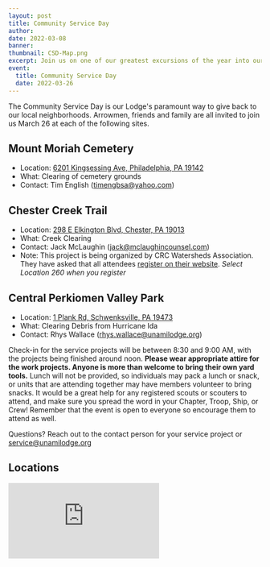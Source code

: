 ```yaml
---
layout: post
title: Community Service Day
author:
date: 2022-03-08
banner:
thumbnail: CSD-Map.png
excerpt: Join us on one of our greatest excursions of the year into our own backyard!
event:
  title: Community Service Day
  date: 2022-03-26
---
```


The Community Service Day is our Lodge's paramount way to give back to our local neighborhoods. Arrowmen, friends and family are all invited to join us March 26 at each of the following sites.

## Mount Moriah Cemetery
- Location: [6201 Kingsessing Ave, Philadelphia, PA 19142](https://goo.gl/maps/hvsEdEa955uP6qs28)
- What: Clearing of cemetery grounds
- Contact: Tim English (timengbsa@yahoo.com)

## Chester Creek Trail
- Location: [298 E Elkington Blvd, Chester, PA 19013](https://goo.gl/maps/TejBx8ieHNbfNeKT9)
- What: Creek Clearing
- Contact: Jack McLaughin (jack@mclaughincounsel.com)
- Note: This project is being organized by CRC Watersheds Association. They have asked that all attendees [register on their website](https://www.crcwatersheds.org/what-we-do/streams-cleanup/). *Select Location 260 when you register*

## Central Perkiomen Valley Park
- Location: [1 Plank Rd, Schwenksville, PA 19473](https://goo.gl/maps/5x9fnuUAuqiRi1Zq6)
- What: Clearing Debris from Hurricane Ida
- Contact: Rhys Wallace (rhys.wallace@unamilodge.org)


Check-in for the service projects will be between 8:30 and 9:00 AM, with the projects being finished around noon. **Please wear appropriate attire for the work projects. Anyone is more than welcome to bring their own yard tools.** Lunch will not be provided, so individuals may pack a lunch or snack, or units that are attending together may have members volunteer to bring snacks. It would be a great help for any registered scouts or scouters to attend, and make sure you spread the word in your Chapter, Troop, Ship, or Crew! Remember that the event is open to everyone so encourage them to attend as well.

Questions? Reach out to the contact person for your service project or [service@unamilodge.org](/contact?recipient=service)

## Locations

<div class="embed-responsive embed-responsive-4by3 mb-3">
  <iframe class="embed-responsive-item" src="https://www.google.com/maps/d/embed?mid=13Uq6Bq38Pxwc81jvAWQAq_gHs7_KYDSf&ehbc=2E312F" frameborder="0" style="border:0;" allowfullscreen></iframe>
</div>
